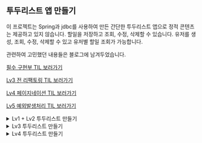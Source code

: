 ## 투두리스트 앱 만들기

이 프로젝트는 Spring과 jdbc를 사용하여 만든 간단한 투두리스트 앱으로 정적 콘텐츠는 제공하고 있지 않습니다.
할일을 저장하고 조회, 수정, 삭제할 수 있습니다.
유저를 생성, 조회, 수정, 삭제할 수 있고 유저별 할일 조회가 가능합니다.

관련하여 고민했던 내용들은 블로그에 남겨두었습니다.

[필수 구현부 TIL 보러가기](https://heehyun0221.tistory.com/94)

[Lv3 전 리팩토링 TIL 보러가기](https://heehyun0221.tistory.com/96)

[Lv4 페이지네이션 TIL 보러가기]()

[Lv5 예외발생처리 TIL 보러가기]()


<details>
  <summary> Lv1 + Lv2 투두리스트 만들기 </summary>
  
   ### 1. 첫번째 투두리스트 앱

   [Lv1+Lv2 코드보러가기](https://github.com/HEEHYUN0221/todolist/tree/main/lv1)
 
  요구사항 : 일정 생성, 조회, 수정, 삭제 기능 구현.

  api 명세서

  ![todolistLv1_api](https://github.com/user-attachments/assets/9a08a839-9949-460a-8ecf-a70ac3e50474)

  
  추가한 기능

  1. 투두리스트 생성

  2. 투두리스트 단건 조회 : 글 자체의 식별자를 이용하여 투두를 찾습니다.

  3. 투두리스트 전체 조회

  4. 투두리스트 수정 : 수정 시 투두의 수정 날짜를 갱신합니다. 

  5. 투두리스트 삭제

 특이사항 : 코드 리팩토링 전 강의에서 제공된 코드를 참고하여 작성된 코드입니다. 그렇기에 Request와 Response 객체가 각각 하나씩만 있고 모든 기능에서 dto 객체를 돌려쓰기에 유지보수가 힘들다는 단점이 있습니다.

  
  
</details>

<details>
  <summary> Lv3 투두리스트 만들기 </summary>

  ### 2. 두번째 투두리스트 앱 

  [Lv3 코드 보러가기](https://github.com/HEEHYUN0221/todolist/tree/main/lv3)

  요구사항 : '작성자' 추가

  api 명세서

  ![image](https://github.com/user-attachments/assets/f82e853e-f125-4e6a-92a4-ca96cd9e4f7c)

  추가한 기능

  1. 유저 생성 : 이름과 이메일만 있으면 유저를 생성할 수 있고 유저 개인의 식별자를 받을 수 있으며 가입한 날짜가 표기 됩니다.

  2. 유저 조회 : 유저 개인의 식별자로 유저의 정보를 조회할 수 있습니다.

  3. 유저 수정 : 이름과 이메일을 수정할 수 있습니다.

  4. 유저 삭제

  5. 투두리스트 유저별 조회 : 유저 식별자를 통해 유저가 작성한 투두리스트를 확인할 수 있도록 기능을 추가했습니다.

     

  수정된 기능

  1. 투두리스트 수정 : 투두리스트를 수정하면 유저의 '마지막 수정 날짜' 부분이 업데이트 되도록 기능을 수정했습니다.
     

  특이사항 : 코드 리팩토링을 진행하여 Dto 객체를 분리 후 Lv3의 '작성자'추가 부분을 진행했습니다. 기능이 훨씬 늘어나는 만큼 폴더 구조를 알아보기 쉽게 설계했습니다.

  


  
</details>

<details>
  
  <summary> Lv4 투두리스트 만들기 </summary>

  ### 3. 세번째 투두리스트 앱

  [Lv4 코드보러가기](https://github.com/HEEHYUN0221/todolist/tree/main/lv4)

  요구사항 : 페이지네이션

  수정된 기능
  
  1. 투두리스트 전체 조회 : 전체 조회 시 페이지 번호와 페이지 사이즈를 받아서 원하는 갯수만큼 출력할 수 있도록 수정했습니다. 만약 원하는 갯수와 페이지 번호가 없을 시엔 맨 처음 페이지에 5개가 출력됩니다.

  [Lv4-2 코드보러가기]() -- 미완료된 코드입니다.

  수정된 기능

  1. 투두리스트 전체 조회 : 기존 Lv4 코드에는 sql문에 offset이 적용되어있습니다. 해당 sql문은 offset값이 커질수록 성능저하가 발생할 가능성이 있기에 수정되었습니다.

     
</details>
